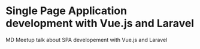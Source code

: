# Single Page Application development with Vue.js and Laravel
MD Meetup talk about SPA developement with Vue.js and Laravel
